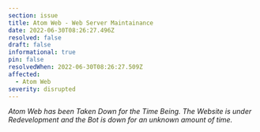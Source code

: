 ```yaml
---
section: issue
title: Atom Web - Web Server Maintainance
date: 2022-06-30T08:26:27.496Z
resolved: false
draft: false
informational: true
pin: false
resolvedWhen: 2022-06-30T08:26:27.509Z
affected:
  - Atom Web
severity: disrupted
---
```

*Atom Web has been Taken Down for the Time Being. The Website is under Redevelopment and the Bot is down for an unknown amount of time.*